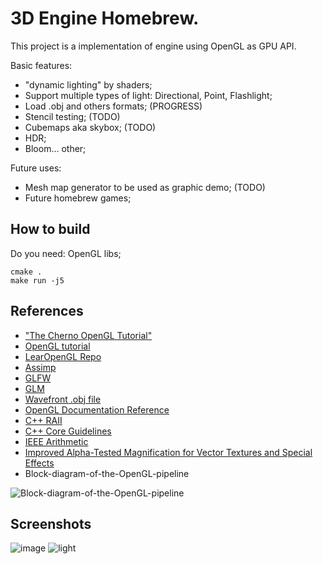 # 3D Engine Homebrew.

This project is a implementation of engine using OpenGL as GPU API.

Basic features:

- "dynamic lighting" by shaders;
- Support multiple types of light: Directional, Point, Flashlight;
- Load .obj and others formats; (PROGRESS)
- Stencil testing; (TODO)
- Cubemaps aka skybox; (TODO)
- HDR;
- Bloom... other;

Future uses:

- Mesh map generator to be used as graphic demo; (TODO)
- Future homebrew games;

## How to build

Do you need: OpenGL libs;

```
cmake .
make run -j5
```

## References
- ["The Cherno OpenGL Tutorial"](https://www.youtube.com/playlist?list=PLlrATfBNZ98foTJPJ_Ev03o2oq3-GGOS2)
- [OpenGL tutorial](https://learnopengl.com/)
- [LearOpenGL Repo](https://github.com/JoeyDeVries/LearnOpenGL)
- [Assimp](https://github.com/assimp/)
- [GLFW](https://www.glfw.org/)
- [GLM](http://glm.g-truc.net/0.9.8/index.html)
- [Wavefront .obj file](https://en.wikipedia.org/wiki/Wavefront_.obj_file)
- [OpenGL Documentation Reference](https://registry.khronos.org/OpenGL-Refpages/gl4/)
- [C++ RAII](https://en.cppreference.com/w/cpp/language/raii)
- [C++ Core Guidelines](https://isocpp.github.io/CppCoreGuidelines/CppCoreGuidelines)
- [IEEE Arithmetic ](https://docs.oracle.com/cd/E19957-01/806-3568/ncg_math.html)
- [Improved Alpha-Tested Magnification for Vector Textures and Special Effects](https://steamcdn-a.akamaihd.net/apps/valve/2007/SIGGRAPH2007_AlphaTestedMagnification.pdf)
- Block-diagram-of-the-OpenGL-pipeline

![Block-diagram-of-the-OpenGL-pipeline](https://github.com/thiagolopes/3d_engine_homebrew/assets/5994972/a5519698-8450-41e6-8db8-2e0b091be5b2)


## Screenshots
![image](https://github.com/thiagolopes/3d_engine_homebrew/assets/5994972/d5368333-e06c-4b05-836b-d4904531e0e6)
![light](https://github.com/thiagolopes/opengl_engine_homebrew/assets/5994972/c30248a1-d737-403c-bceb-97fecadf65e6)
